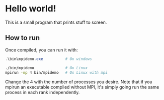 # Hello world!
This is a small program that prints stuff to screen.

## How to run

Once compiled, you can run it with:
````powershell
.\bin\mpidemo.exe          # On windows
````

```bash
./bin/mpidemo              # On Linux
mpirun -np 4 bin/mpidemo   # On Linux with mpi
```
Change the 4 with the number of processes you desire. Note that if you mpirun an executable compiled without MPI, it's simply going run the same process in each rank independently.
